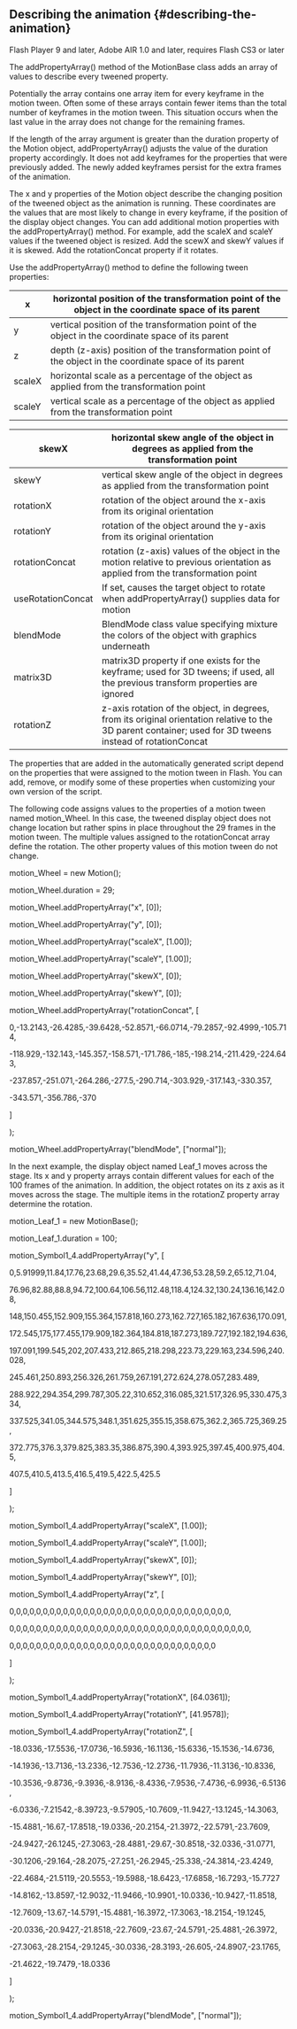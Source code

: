 ## Describing the animation {#describing-the-animation}

Flash Player 9 and later, Adobe AIR 1.0 and later, requires Flash CS3 or later

The addPropertyArray() method of the MotionBase class adds an array of values to describe every tweened property.

Potentially the array contains one array item for every keyframe in the motion tween. Often some of these arrays contain fewer items than the total number of keyframes in the motion tween. This situation occurs when the last value in the array does not change for the remaining frames.

If the length of the array argument is greater than the duration property of the Motion object, addPropertyArray() adjusts the value of the duration property accordingly. It does not add keyframes for the properties that were previously added. The newly added keyframes persist for the extra frames of the animation.

The x and y properties of the Motion object describe the changing position of the tweened object as the animation is running. These coordinates are the values that are most likely to change in every keyframe, if the position of the display object changes. You can add additional motion properties with the addPropertyArray() method. For example, add the scaleX and scaleY values if the tweened object is resized. Add the scewX and skewY values if it is skewed. Add the rotationConcat property if it rotates.

Use the addPropertyArray() method to define the following tween properties:

| x | horizontal position of the transformation point of the object in the coordinate space of its parent |
| --- | --- |
| y | vertical position of the transformation point of the object in the coordinate space of its parent |
| z | depth (z-axis) position of the transformation point of the object in the coordinate space of its parent |
| scaleX | horizontal scale as a percentage of the object as applied from the transformation point |
| scaleY | vertical scale as a percentage of the object as applied from the transformation point |

| skewX | horizontal skew angle of the object in degrees as applied from the transformation point |
| --- | --- |
| skewY | vertical skew angle of the object in degrees as applied from the transformation point |
| rotationX | rotation of the object around the x-axis from its original orientation |
| rotationY | rotation of the object around the y-axis from its original orientation |
| rotationConcat | rotation (z-axis) values of the object in the motion relative to previous orientation as applied from the transformation point |
| useRotationConcat | If set, causes the target object to rotate when addPropertyArray() supplies data for motion |
| blendMode | BlendMode class value specifying mixture the colors of the object with graphics underneath |
| matrix3D | matrix3D property if one exists for the keyframe; used for 3D tweens; if used, all the previous transform properties are ignored |
| rotationZ | z-axis rotation of the object, in degrees, from its original orientation relative to the 3D parent container; used for 3D tweens instead of rotationConcat |

The properties that are added in the automatically generated script depend on the properties that were assigned to the motion tween in Flash. You can add, remove, or modify some of these properties when customizing your own version of the script.

The following code assigns values to the properties of a motion tween named motion_Wheel. In this case, the tweened display object does not change location but rather spins in place throughout the 29 frames in the motion tween. The multiple values assigned to the rotationConcat array define the rotation. The other property values of this motion tween do not change.

motion_Wheel = new Motion();

motion_Wheel.duration = 29;

motion_Wheel.addPropertyArray(&quot;x&quot;, [0]);

motion_Wheel.addPropertyArray(&quot;y&quot;, [0]);

motion_Wheel.addPropertyArray(&quot;scaleX&quot;, [1.00]);

motion_Wheel.addPropertyArray(&quot;scaleY&quot;, [1.00]);

motion_Wheel.addPropertyArray(&quot;skewX&quot;, [0]);

motion_Wheel.addPropertyArray(&quot;skewY&quot;, [0]);

motion_Wheel.addPropertyArray(&quot;rotationConcat&quot;, [

0,-13.2143,-26.4285,-39.6428,-52.8571,-66.0714,-79.2857,-92.4999,-105.714,

-118.929,-132.143,-145.357,-158.571,-171.786,-185,-198.214,-211.429,-224.643,

-237.857,-251.071,-264.286,-277.5,-290.714,-303.929,-317.143,-330.357,

-343.571,-356.786,-370

]

);

motion_Wheel.addPropertyArray(&quot;blendMode&quot;, [&quot;normal&quot;]);

In the next example, the display object named Leaf_1 moves across the stage. Its x and y property arrays contain different values for each of the 100 frames of the animation. In addition, the object rotates on its z axis as it moves across the stage. The multiple items in the rotationZ property array determine the rotation.

motion_Leaf_1 = new MotionBase();

motion_Leaf_1.duration = 100;

motion_Symbol1_4.addPropertyArray(&quot;y&quot;, [

0,5.91999,11.84,17.76,23.68,29.6,35.52,41.44,47.36,53.28,59.2,65.12,71.04,

76.96,82.88,88.8,94.72,100.64,106.56,112.48,118.4,124.32,130.24,136.16,142.08,

148,150.455,152.909,155.364,157.818,160.273,162.727,165.182,167.636,170.091,

172.545,175,177.455,179.909,182.364,184.818,187.273,189.727,192.182,194.636,

197.091,199.545,202,207.433,212.865,218.298,223.73,229.163,234.596,240.028,

245.461,250.893,256.326,261.759,267.191,272.624,278.057,283.489,

288.922,294.354,299.787,305.22,310.652,316.085,321.517,326.95,330.475,334,

337.525,341.05,344.575,348.1,351.625,355.15,358.675,362.2,365.725,369.25,

372.775,376.3,379.825,383.35,386.875,390.4,393.925,397.45,400.975,404.5,

407.5,410.5,413.5,416.5,419.5,422.5,425.5

]

);

motion_Symbol1_4.addPropertyArray(&quot;scaleX&quot;, [1.00]);

motion_Symbol1_4.addPropertyArray(&quot;scaleY&quot;, [1.00]);

motion_Symbol1_4.addPropertyArray(&quot;skewX&quot;, [0]);

motion_Symbol1_4.addPropertyArray(&quot;skewY&quot;, [0]);

motion_Symbol1_4.addPropertyArray(&quot;z&quot;, [

0,0,0,0,0,0,0,0,0,0,0,0,0,0,0,0,0,0,0,0,0,0,0,0,0,0,0,0,0,0,0,0,0,

0,0,0,0,0,0,0,0,0,0,0,0,0,0,0,0,0,0,0,0,0,0,0,0,0,0,0,0,0,0,0,0,0,0,0,0,

0,0,0,0,0,0,0,0,0,0,0,0,0,0,0,0,0,0,0,0,0,0,0,0,0,0,0,0,0,0,0

]

);

motion_Symbol1_4.addPropertyArray(&quot;rotationX&quot;, [64.0361]);

motion_Symbol1_4.addPropertyArray(&quot;rotationY&quot;, [41.9578]);

motion_Symbol1_4.addPropertyArray(&quot;rotationZ&quot;, [

-18.0336,-17.5536,-17.0736,-16.5936,-16.1136,-15.6336,-15.1536,-14.6736,

-14.1936,-13.7136,-13.2336,-12.7536,-12.2736,-11.7936,-11.3136,-10.8336,

-10.3536,-9.8736,-9.3936,-8.9136,-8.4336,-7.9536,-7.4736,-6.9936,-6.5136,

-6.0336,-7.21542,-8.39723,-9.57905,-10.7609,-11.9427,-13.1245,-14.3063,

-15.4881,-16.67,-17.8518,-19.0336,-20.2154,-21.3972,-22.5791,-23.7609,

-24.9427,-26.1245,-27.3063,-28.4881,-29.67,-30.8518,-32.0336,-31.0771,

-30.1206,-29.164,-28.2075,-27.251,-26.2945,-25.338,-24.3814,-23.4249,

-22.4684,-21.5119,-20.5553,-19.5988,-18.6423,-17.6858,-16.7293,-15.7727

-14.8162,-13.8597,-12.9032,-11.9466,-10.9901,-10.0336,-10.9427,-11.8518,

-12.7609,-13.67,-14.5791,-15.4881,-16.3972,-17.3063,-18.2154,-19.1245,

-20.0336,-20.9427,-21.8518,-22.7609,-23.67,-24.5791,-25.4881,-26.3972,

-27.3063,-28.2154,-29.1245,-30.0336,-28.3193,-26.605,-24.8907,-23.1765,

-21.4622,-19.7479,-18.0336

]

);

motion_Symbol1_4.addPropertyArray(&quot;blendMode&quot;, [&quot;normal&quot;]);